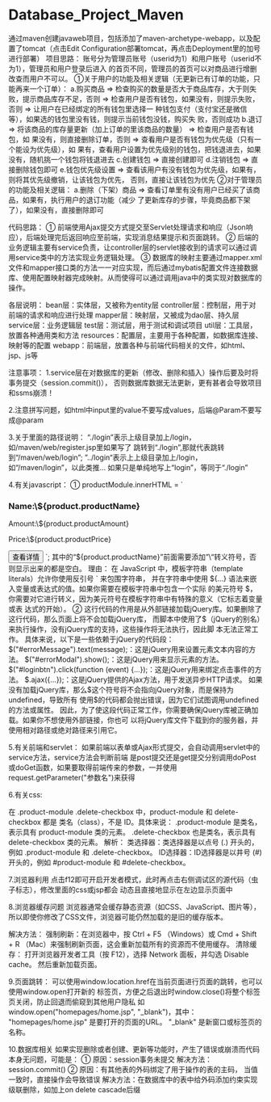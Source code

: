 # Database_Project_Maven
通过maven创建javaweb项目，包括添加了maven-archetype-webapp，以及配置了tomcat（点击Edit Configuration部署tomcat，再点击Deployment里的加号进行部署）
项目思路：
账号分为管理员账号（userid为1）和用户账号（userid不为1），管理员和用户登录后进入
的首页不同，管理员的首页可以对商品进行增删改查而用户不可以。
①关于用户的功能及相关逻辑（无更新已有订单的功能，只能再来一个订单）：
a.购买商品 => 检查购买的数量是否大于商品库存，大于则失败，提示商品库存不足，否则 =>
检查用户是否有钱包，如果没有，则提示失败，否则 => 让用户在已经绑定的所有钱包里选择一
种钱包支付（支付宝还是微信等），如果选的钱包里没有钱，则提示当前钱包没钱，购买失
败，否则成功
b.退订 => 将该商品的库存量更新（加上订单的里该商品的数量） => 检查用户是否有钱包，如
果没有，则直接删除订单，否则 => 查看用户是否有钱包为优先级（只有一个能设为优先级），如
果有，查看用户设置为优先级别的钱包，把钱退进去，如果没有，随机挑一个钱包将钱退进去
c.创建钱包 => 直接创建即可
d.注销钱包 => 直接删除钱包即可
e.钱包优先级设置 => 查看该用户有没有钱包为优先级，如果有，则将其优先级撤销，让该钱包为优先，
否则，直接让该钱包为优先
②对于管理员的功能及相关逻辑：
a.删除（下架）商品 => 查看订单里有没有用户已经买了该商品，如果有，执行用户的退订功能（减少
了更新库存的步骤，毕竟商品都下架了），如果没有，直接删除即可

代码思路：
①
前端使用Ajax提交方式提交至Servlet处理请求和响应（Json响应），后端处理完后返回响应至前端，实现消息结果提示和页面跳转。
②
后端的业务逻辑主要有service负责，让controller层的servlet接收到的请求可以通过调用service类中的方法实现业务逻辑处理。
③
数据库的映射主要通过mapper.xml文件和mapper接口类的方法一一对应实现，而后通过mybatis配置文件连接数据库、使用配置映射器完成映射。从而使得可以通过调用java中的类实现对数据库的操作。

各层说明：
bean层：实体层，又被称为entity层
controller层：控制层，用于对前端的请求和响应进行处理
mapper层：映射层，又被成为dao层、持久层
service层：业务逻辑层
test层：测试层，用于测试和调试项目
util层：工具层，放置各种通用类和方法
resources：配置层，主要用于各种配置，如数据库连接、映射等的配置
webapp：前端层，放置各种与前端代码相关的文件，如html、jsp、js等



注意事项：
1.service层在对数据库的更新（修改、删除和插入）操作后要及时将事务提交（session.commit()），
否则数据库数据无法更新，更有甚者会导致项目和ssms崩溃！

2.注意拼写问题，如html中input里的value不要写成values，后端@Param不要写成@param

3.关于里面的路径说明：
“./login”表示上级目录加上/login，如/maven/web/register.jsp里如果写了
跳转到“./login”,那就代表跳转到“/maven/web/login”;
”../login“表示上上级目录加上/login，如“/maven/login”，以此类推...
如果只是单纯地写上“login”，等同于“./login”

4.有关javascript：
①
productModule.innerHTML = `
<h3>Name:\${product.productName}</h3>
<p>Amount:\${product.productAmount}</p>
<p>Price:\${product.productPrice}</p>
<button onclick="location.href='./product_detail.jsp?id=\${product.productId}'">查看详情</button>
`;
其中的“${product.productName}”前面需要添加”\“转义符号，否则显示出来的都是空白。
理由：
在 JavaScript 中，模板字符串（template literals）允许你使用反引号 ` 来包围字符串，
并在字符串中使用 ${...} 语法来嵌入变量或表达式的值。如果你需要在模板字符串中包含一个实际
的美元符号 $，你需要对它进行转义，因为美元符号在模板字符串中有特殊的意义（它标志着变量或表
达式的开始）。
②
<script type="text/javascript" src="https://apps.bdimg.com/libs/jquery/2.1.4/jquery.min.js"></script> 
这行代码的作用是从外部链接加载jQuery库。如果删除了这行代码，那么页面上将不会加载jQuery库，
而脚本中使用了$（jQuery的别名）来执行操作，没有jQuery库的支持，这些操作将无法执行，因此脚
本无法正常工作。
具体来说，以下是一些依赖于jQuery的代码段：
$("#errorMessage").text(message);：这是jQuery用来设置元素文本内容的方法。
$("#errorModal").show();：这是jQuery用来显示元素的方法。
$("#loginbtn").click(function (event) {...});：这是jQuery用来绑定点击事件的方法。
$.ajax({...});：这是jQuery提供的Ajax方法，用于发送异步HTTP请求。
如果没有加载jQuery库，那么$这个符号将不会指向jQuery对象，而是保持为undefined，导致所有
使用$的代码都会抛出错误，因为它们试图调用undefined的方法或属性。
因此，为了使这段代码正常工作，你需要确保jQuery库被正确加载。如果你不想使用外部链接，你也可
以将jQuery库文件下载到你的服务器，并使用相对路径或绝对路径来引用它。

5.有关前端和servlet：
如果前端以表单或Ajax形式提交，会自动调用servlet中的service方法，service方法会判断前端
是post提交还是get提交分别调用doPost或doGet函数，如果要取得前端传来的参数，一并使用
request.getParameter("参数名")来获得

6.有关css:

在 .product-module .delete-checkbox 中，product-module 和 delete-checkbox 
都是 类名（class），不是 ID。具体来说：
.product-module 是类名，表示具有 product-module 类的元素。
.delete-checkbox 也是类名，表示具有 delete-checkbox 类的元素。
解析：
类选择器：类选择器是以点号 (.) 开头的，例如 .product-module 和 .delete-checkbox。
ID选择器：ID选择器是以井号 (#) 开头的，例如 #product-module 和 #delete-checkbox。

7.浏览器利用
点击f12即可开启开发者模式，此时再点击右侧调试区的源代码（虫子标志），修改里面的css或jsp都会
动态且直接地显示在左边显示页面中

8.浏览器缓存问题
浏览器通常会缓存静态资源（如CSS、JavaScript、图片等），所以即使你修改了CSS文件，浏览器可能仍然加载的是旧的缓存版本。

解决方法：
强制刷新：在浏览器中，按 Ctrl + F5 （Windows）或 Cmd + Shift + R （Mac）来强制刷新页面，这会重新加载所有的资源而不使用缓存。
清除缓存：
打开浏览器开发者工具（按 F12），选择 Network 面板，并勾选 Disable cache。
然后重新加载页面。

9.页面跳转：
可以使用window.location.href在当前页面进行页面的跳转，也可以使用window.open打开新的
标签页，方便之后退出时window.close()将整个标签页关闭，防止回退而偷窥到其他用户隐私
如window.open("homepages/home.jsp", "_blank")，其中：
"homepages/home.jsp" 是要打开的页面的URL。
"_blank" 是新窗口或标签页的名称。

10.数据库相关
如果实现删除或者创建、更新等功能时，产生了错误或崩溃而代码本身无问题，可能是：
①
原因：session事务未提交
解决方法：session.commit()
②
原因：有其他表的外码绑定了用于操作的表的主码， 当值一致时，直接操作会导致错误
解决方法：在数据库中的表中给外码添加约束实现级联删除，如加上on delete cascade后缀